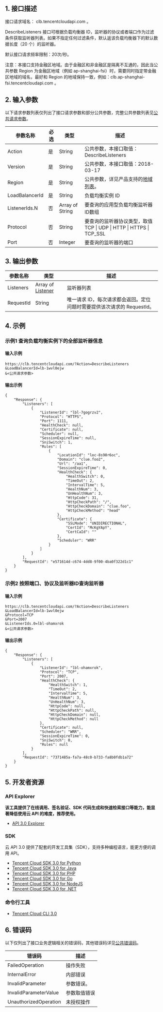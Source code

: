 ## 1. 接口描述

接口请求域名： clb.tencentcloudapi.com 。

DescribeListeners 接口可根据负载均衡器 ID，监听器的协议或者端口作为过滤条件获取监听器列表。如果不指定任何过滤条件，默认返该负载均衡器下的默认数据长度（20 个）的监听器。

默认接口请求频率限制：20次/秒。

注意：本接口支持金融区地域。由于金融区和非金融区是隔离不互通的，因此当公共参数 Region 为金融区地域（例如 ap-shanghai-fsi）时，需要同时指定带金融区地域的域名，最好和 Region 的地域保持一致，例如：clb.ap-shanghai-fsi.tencentcloudapi.com 。



## 2. 输入参数

以下请求参数列表仅列出了接口请求参数和部分公共参数，完整公共参数列表见[公共请求参数](/document/api/214/30670)。

| 参数名称 | 必选 | 类型 | 描述 |
|---------|---------|---------|---------|
| Action | 是 | String | 公共参数，本接口取值：DescribeListeners |
| Version | 是 | String | 公共参数，本接口取值：2018-03-17 |
| Region | 是 | String | 公共参数，详见产品支持的[地域列表](/document/api/214/30670#.E5.9C.B0.E5.9F.9F.E5.88.97.E8.A1.A8)。 |
| LoadBalancerId | 是 | String | 负载均衡实例 ID |
| ListenerIds.N | 否 | Array of String | 要查询的应用型负载均衡监听器 ID数组 |
| Protocol | 否 | String | 要查询的监听器协议类型，取值 TCP &#124; UDP &#124; HTTP &#124; HTTPS &#124; TCP_SSL |
| Port | 否 | Integer | 要查询的监听器的端口 |

## 3. 输出参数

| 参数名称 | 类型 | 描述 |
|---------|---------|---------|
| Listeners | Array of [Listener](/document/api/214/30694#Listener) | 监听器列表|
| RequestId | String | 唯一请求 ID，每次请求都会返回。定位问题时需要提供该次请求的 RequestId。|

## 4. 示例

### 示例1 查询负载均衡实例下的全部监听器信息

#### 输入示例

```
https://clb.tencentcloudapi.com/?Action=DescribeListeners
&LoadBalancerId=lb-1wvl0ejw
&<公共请求参数>
```

#### 输出示例

```
{
    "Response": {
        "Listeners": [
            {
                "ListenerId": "lbl-7gogrzv2",
                "Protocol": "HTTPS",
                "Port": 1111,
                "HealthCheck": null,
                "Certificate": null,
                "Scheduler": null,
                "SessionExpireTime": null,
                "SniSwitch": 1,
                "Rules": [
                    {
                        "LocationId": "loc-8s90r6oc",
                        "Domain": "clue.foo2",
                        "Url": "/aa1",
                        "SessionExpireTime": 0,
                        "HealthCheck": {
                            "HealthSwitch": 0,
                            "TimeOut": 2,
                            "IntervalTime": 5,
                            "HealthNum": 3,
                            "UnHealthNum": 3,
                            "HttpCode": 31,
                            "HttpCheckPath": "/",
                            "HttpCheckDomain": "clue.foo",
                            "HttpCheckMethod": "head"
                        },
                        "Certificate": {
                            "SSLMode": "UNIDIRECTIONAL",
                            "CertId": "McKgYApY",
                            "CertCaId": ""
                        },
                        "Scheduler": "WRR"
                    }
                ]
            }
        ],
        "RequestId": "e571614d-c674-4dd8-9f00-4ba0f322d1c1"
    }
}
```

### 示例2 按照端口、协议及监听器ID查询监听器

#### 输入示例

```
https://clb.tencentcloudapi.com/?Action=DescribeListeners
&LoadBalancerId=lb-1wvl0ejw
&Protocol=TCP
&Port=2007
&ListenerIds.0=lbl-ohamxrok
&<公共请求参数>
```

#### 输出示例

```
{
    "Response": {
        "Listeners": [
            {
                "ListenerId": "lbl-ohamxrok",
                "Protocol": "TCP",
                "Port": 2007,
                "HealthCheck": {
                    "HealthSwitch": 1,
                    "TimeOut": 2,
                    "IntervalTime": 5,
                    "HealthNum": 3,
                    "UnHealthNum": 3,
                    "HttpCode": null,
                    "HttpCheckPath": null,
                    "HttpCheckDomain": null,
                    "HttpCheckMethod": null
                },
                "Certificate": null,
                "Scheduler": "WRR",
                "SessionExpireTime": 0,
                "SniSwitch": 0,
                "Rules": null
            }
        ],
        "RequestId": "7371485a-fa7a-48c0-b733-fa8b0fdb1a72"
    }
}
```


## 5. 开发者资源

### API Explorer

**该工具提供了在线调用、签名验证、SDK 代码生成和快速检索接口等能力，能显著降低使用云 API 的难度，推荐使用。**

* [API 3.0 Explorer](https://console.cloud.tencent.com/api/explorer?Product=clb&Version=2018-03-17&Action=DescribeListeners)

### SDK

云 API 3.0 提供了配套的开发工具集（SDK），支持多种编程语言，能更方便的调用 API。

* [Tencent Cloud SDK 3.0 for Python](https://github.com/TencentCloud/tencentcloud-sdk-python)
* [Tencent Cloud SDK 3.0 for Java](https://github.com/TencentCloud/tencentcloud-sdk-java)
* [Tencent Cloud SDK 3.0 for PHP](https://github.com/TencentCloud/tencentcloud-sdk-php)
* [Tencent Cloud SDK 3.0 for Go](https://github.com/TencentCloud/tencentcloud-sdk-go)
* [Tencent Cloud SDK 3.0 for NodeJS](https://github.com/TencentCloud/tencentcloud-sdk-nodejs)
* [Tencent Cloud SDK 3.0 for .NET](https://github.com/TencentCloud/tencentcloud-sdk-dotnet)

### 命令行工具

* [Tencent Cloud CLI 3.0](https://cloud.tencent.com/document/product/440/6176)

## 6. 错误码

以下仅列出了接口业务逻辑相关的错误码，其他错误码详见[公共错误码](/document/api/214/30673#.E5.85.AC.E5.85.B1.E9.94.99.E8.AF.AF.E7.A0.81)。

| 错误码 | 描述 |
|---------|---------|
| FailedOperation | 操作失败 |
| InternalError | 内部错误 |
| InvalidParameter | 参数错误。 |
| InvalidParameterValue | 参数取值错误 |
| UnauthorizedOperation | 未授权操作 |
